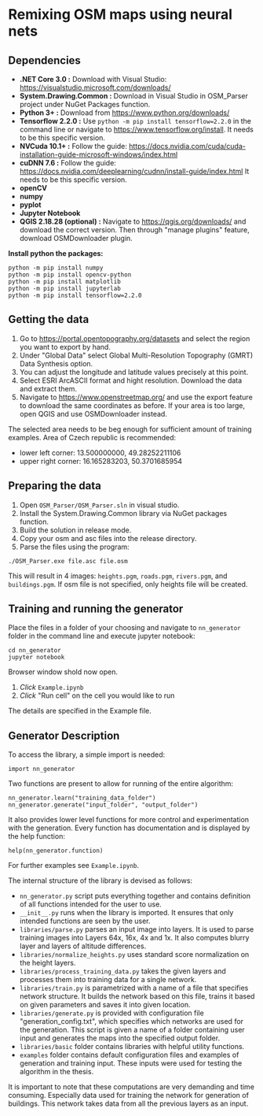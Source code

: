 # Remixing OSM maps using neural nets

## Dependencies

* **.NET Core 3.0 :** Download with Visual Studio: https://visualstudio.microsoft.com/downloads/
* **System.Drawing.Common :** Download in Visual Studio in OSM\_Parser project under NuGet Packages function. 
* **Python 3+ :** Download from https://www.python.org/downloads/
* **Tensorflow 2.2.0 :** Use `python -m pip install tensorflow=2.2.0` in the command line or navigate to https://www.tensorflow.org/install. It needs to be this specific version.
* **NVCuda 10.1+ :** Follow the guide: https://docs.nvidia.com/cuda/cuda-installation-guide-microsoft-windows/index.html
* **cuDNN 7.6 :** Follow the guide: https://docs.nvidia.com/deeplearning/cudnn/install-guide/index.html It needs to be this specific version.
* **openCV**
* **numpy**
* **pyplot**
* **Jupyter Notebook**
* **QGIS 2.18.28 (optional) :** Navigate to https://qgis.org/downloads/ and download the correct version. Then through "manage plugins" feature, download OSMDownloader plugin.

**Install python the packages:**
```
python -m pip install numpy
python -m pip install opencv-python
python -m pip install matplotlib
python -m pip install jupyterlab
python -m pip install tensorflow=2.2.0
```

## Getting the data
1. Go to https://portal.opentopography.org/datasets and select the region you want to export by hand.
2. Under "Global Data" select Global Multi-Resolution Topography (GMRT) Data Synthesis option.
3. You can adjust the longitude and latitude values precisely at this point.
4. Select ESRI ArcASCII format and hight resolution. Download the data and extract them.
5. Navigate to https://www.openstreetmap.org/ and use the export feature to download the same coordinates as before. If your area is too large, open QGIS and use OSMDownloader instead.

The selected area needs to be beg enough for sufficient amount of training examples. Area of Czech republic is recommended:
* lower left corner: 13.500000000, 49.28252211106
* upper right corner: 16.165283203, 50.3701685954

## Preparing the data
1. Open `OSM_Parser/OSM_Parser.sln` in visual studio.
2. Install the System.Drawing.Common library via NuGet packages function.
3. Build the solution in release mode.
4. Copy your osm and asc files into the release directory.
5. Parse the files using the program:
```
./OSM_Parser.exe file.asc file.osm
```
This will result in 4 images: `heights.pgm`, `roads.pgm`, `rivers.pgm`, and `buildings.pgm`. If osm file is not specified, only heights file will be created.

## Training and running the generator
Place the files in a folder of your choosing and navigate to `nn_generator` folder in the command line and execute jupyter notebook:
```
cd nn_generator
jupyter notebook
```
Browser window shold now open.  

1. *Click* `Example.ipynb`  
2. *Click* "Run cell" on the cell you would like to run  

The details are specified in the Example file.

## Generator Description
To access the library, a simple import is needed:
```
import nn_generator
```
Two functions are present to allow for running of the entire algorithm:
```
nn_generator.learn("training_data_folder")
nn_generator.generate("input_folder", "output_folder")
```
It also provides lower level functions for more control and experimentation with the generation. Every function has documentation and is displayed by the help function:
```
help(nn_generator.function)
```
For further examples see `Example.ipynb`.

The internal structure of the library is devised as follows:

* `nn_generator.py` script puts everything together and contains definition of all functions intended for the user to use.
* `__init__.py` runs when the library is imported. It ensures that only intended functions are seen by the user.
* `libraries/parse.py` parses an input image into layers. It is used to parse training images into Layers 64x, 16x, 4x and 1x. It also computes blurry layer and layers of altitude differences.
* `libraries/normalize_heights.py` uses standard score normalization on the height layers.
* `libraries/process_training_data.py` takes the given layers and processes them into training data for a single network.
* `libraries/train.py` is parametrized with a name of a file that specifies network structure. It builds the network based on this file, trains it based on given parameters and saves it into given location.
* `libraries/generate.py` is provided with configuration file "generation\_config.txt", which specifies which networks are used for the generation. This script is given a name of a folder containing user input and generates the maps into the specified output folder.
* `libraries/basic` folder contains libraries with helpful utility functions.
* `examples` folder contains default configuration files and examples of generation and training input. These inputs were used for testing the algorithm in the thesis.

It is important to note that these computations are very demanding and time consuming. Especially data used for training the network for generation of buildings. This network takes data from all the previous layers as an input.